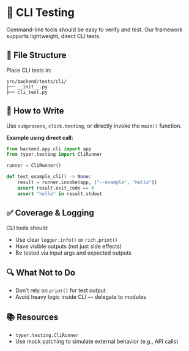 # 🧪 CLI Testing

Command-line tools should be easy to verify and test. Our framework supports lightweight, direct CLI tests.

## 📂 File Structure

Place CLI tests in:

```
src/backend/tests/cli/
├── __init__.py
├── cli_test.py
```

## 🧠 How to Write

Use `subprocess`, `click.testing`, or directly invoke the `main()` function.

**Example using direct call:**

```python
from backend.app.cli import app
from typer.testing import CliRunner

runner = CliRunner()

def test_example_cli() -> None:
    result = runner.invoke(app, ["--example", "hello"])
    assert result.exit_code == 0
    assert "hello" in result.stdout
```

## ✅ Coverage & Logging

CLI tools should:

-   Use clear `logger.info()` or `rich.print()`
-   Have visible outputs (not just side effects)
-   Be tested via input args and expected outputs

## 🔍 What Not to Do

-   Don’t rely on `print()` for test output
-   Avoid heavy logic inside CLI — delegate to modules

## 📚 Resources

-   `typer.testing.CliRunner`
-   Use mock patching to simulate external behavior (e.g., API calls)
